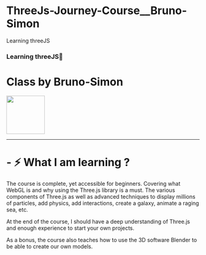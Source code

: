 # ThreeJs-Journey-Course__Bruno-Simon
Learning threeJS


### Learning threeJS👋
# Class by Bruno-Simon
  <img style="height: 100px; width: 100px;" src="https://res.cloudinary.com/andromeda-inn/image/upload/v1637788763/Icons/circle_2_shjutw.svg"/>

<hr/>

# - ⚡  What I am learning ?

The course is complete, yet accessible for beginners. Covering what WebGL is and why using the Three.js library is a must. The various components of Three.js as well as advanced techniques to display millions of particles, add physics, add interactions, create a galaxy, animate a raging sea, etc.

At the end of the course, I should have a deep understanding of Three.js and enough experience to start your own projects.

As a bonus, the course also teaches how to use the 3D software Blender to be able to create our own models.
